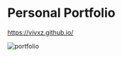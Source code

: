 # Personal Portfolio
https://vivxz.github.io/

![portfolio]('https://vivs-portfolio.s3-us-west-1.amazonaws.com/demo.gif')
